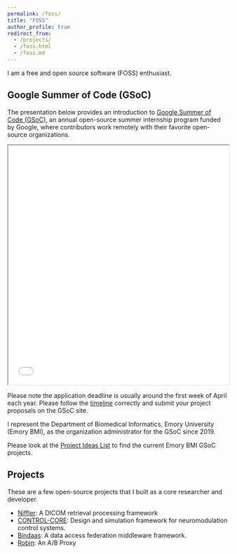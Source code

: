 ```yaml
---
permalink: /foss/
title: "FOSS"
author_profile: true
redirect_from: 
  - /projects/
  - /foss.html
  - /foss.md
---
```


I am a free and open source software (FOSS) enthusiast. 

## Google Summer of Code (GSoC)

The presentation below provides an introduction to [Google Summer of Code (GSoC)](https://summerofcode.withgoogle.com/), an annual open-source summer internship program funded by Google, where contributors work remotely with their favorite open-source organizations.

<iframe src="../files/GSoC.pdf" width="100%" height="545px"></iframe>

Please note the application deadline is usually around the first week of April each year. Please follow the [timeline](https://developers.google.com/open-source/gsoc/timeline) correctly and submit your project proposals on the GSoC site.

I represent the Department of Biomedical Informatics, Emory University (Emory BMI), as the organization administrator for the GSoC since 2019. 

Please look at the [Project Ideas List](https://github.com/NISYSLAB/Emory-BMI-GSoC/) to find the current Emory BMI GSoC projects.


## Projects

These are a few open-source projects that I built as a core researcher and developer.

* [Niffler](https://github.com/Emory-HITI/Niffler/): A DICOM retrieval processing framework
* [CONTROL-CORE](https://github.com/ControlCore-Project/): Design and simulation framework for neuromodulation control systems.
* [Bindaas](https://github.com/sharmalab/bindaas): A data access federation middleware framework.
* [Robin](https://github.com/pradeeban/robin): An A/B Proxy
